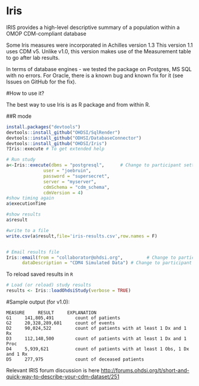 # Iris
IRIS provides a high-level descriptive summary of a population within a OMOP CDM-compliant database

Some Iris measures were incorporated in Achilles version 1.3
This version 1.1 uses CDM v5.
Unlike v1.0, this version makes use of the  Measurement table to go after lab results.

In terms of database engines - we tested the package on Postgres, MS SQL with no errors. For Oracle, there is a known bug and known fix for it (see Issues on GitHub for the fix). 


#How to use it?

The best way to use Iris is as R package and from within R.

##R mode

```R
install.packages("devtools")
devtools::install_github("OHDSI/SqlRender")
devtools::install_github("ODHSI/DatabaseConnector")
devtools::install_github("OHDSI/Iris")
?Iris::execute # To get extended help

# Run study
a<-Iris::execute(dbms = "postgresql",      # Change to participant settings
              user = "joebruin",
              password = "supersecret",
              server = "myserver",
              cdmSchema = "cdm_schema",
              cdmVersion = 4)
#show timing again
a$executionTime

#show results
a$result

#write to a file
write.csv(a$result,file='iris-results.csv',row.names = F)


# Email results file
Iris::email(from = "collaborator@ohdsi.org",         # Change to participant email address
      dataDescription = "CDM4 Simulated Data") # Change to participant data description
```

To reload saved results in `R`

```R
# Load (or reload) study results
results <- Iris::loadOhdsiStudy(verbose = TRUE)
```

#Sample output (for v1.0):

    MEASURE     RESULT     EXPLANATION
    G1     141,805,491        count of patients
    G2     20,328,289,601     count of events
    D2     90,024,522         count of patients with at least 1 Dx and 1 Rx
    D3     112,148,500        count of patients with at least 1 Dx and 1 Proc
    D4     5,939,621          count of patients with at least 1 Obs, 1 Dx and 1 Rx
    D5     277,975            count of deceased patients


Relevant  IRIS forum discussion is here http://forums.ohdsi.org/t/short-and-quick-way-to-describe-your-cdm-dataset/251
